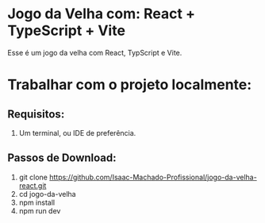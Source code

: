 # Jogo da Velha com: React + TypeScript + Vite

Esse é um jogo da velha com React, TypScript e Vite.


# Trabalhar com o projeto localmente: 

## Requisitos:
1. Um terminal, ou IDE de preferência. 

## Passos de Download:

1. git clone https://github.com/Isaac-Machado-Profissional/jogo-da-velha-react.git
2. cd jogo-da-velha
3. npm install
4. npm run dev